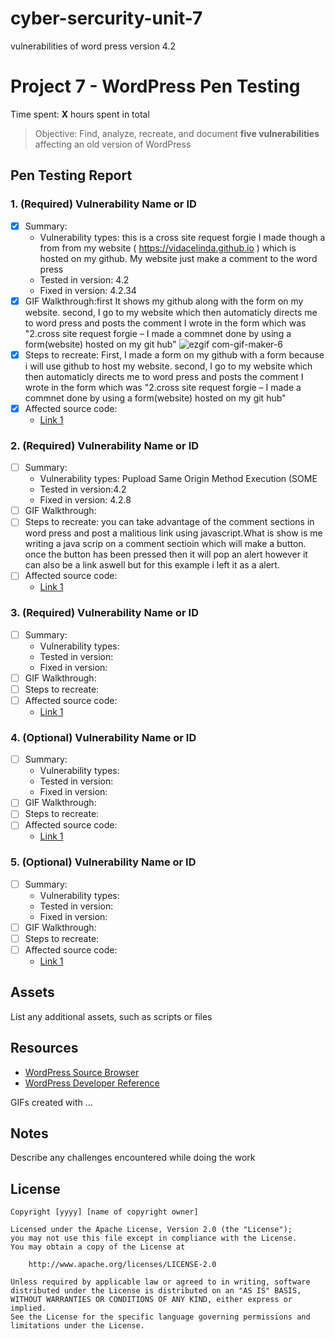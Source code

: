 # cyber-sercurity-unit-7
vulnerabilities of word press version 4.2

# Project 7 - WordPress Pen Testing

Time spent: **X** hours spent in total

> Objective: Find, analyze, recreate, and document **five vulnerabilities** affecting an old version of WordPress

## Pen Testing Report

### 1. (Required) Vulnerability Name or ID

- [x] Summary: 
  - Vulnerability types: this is a cross site request forgie I made though a from from my website ( https://vidacelinda.github.io ) which is hosted on my github. My website just make a comment to the word press 
  - Tested in version: 4.2
  - Fixed in version: 4.2.34
- [x] GIF Walkthrough:first It shows my github along with the form on my website. second, I go to my website which then automaticly directs me to word press and posts the comment I wrote in the form which was "2.cross site request forgie – I made a commnet done by using a form(website) hosted on my git hub"
  ![ezgif com-gif-maker-6](https://user-images.githubusercontent.com/87499194/200404554-852fd2bf-b57a-4d03-b239-213c43d2d564.gif)
- [x] Steps to recreate: First, I made a form on my github with a form because i will use github to host my website. second, I go to my website which then automaticly directs me to word press and posts the comment I wrote in the form which was "2.cross site request forgie – I made a commnet done by using a form(website) hosted on my git hub"
- [x] Affected source code: 
  - [Link 1](https://wordpress.org/news/2022/10/wordpress-6-0-3-security-release/)

### 2. (Required) Vulnerability Name or ID

- [ ] Summary: 
  - Vulnerability types: Pupload Same Origin Method Execution (SOME
  - Tested in version:4.2
  - Fixed in version: 4.2.8
- [ ] GIF Walkthrough: 
- [ ] Steps to recreate: you can take advantage of the comment sections in word press and post a malitious link using javascript.What is show is me writing a java scrip on a comment sectioin which will make a button. once the button has been pressed then it will pop an alert however it can also be a link aswell but for this example i left it as a alert.
- [ ] Affected source code:
  - [Link 1](https://wordpress.org/news/2016/05/wordpress-4-5-2/)

### 3. (Required) Vulnerability Name or ID

- [ ] Summary: 
  - Vulnerability types:
  - Tested in version:
  - Fixed in version: 
- [ ] GIF Walkthrough: 
- [ ] Steps to recreate: 
- [ ] Affected source code:
  - [Link 1](https://core.trac.wordpress.org/browser/tags/version/src/source_file.php)

### 4. (Optional) Vulnerability Name or ID

- [ ] Summary: 
  - Vulnerability types:
  - Tested in version:
  - Fixed in version: 
- [ ] GIF Walkthrough: 
- [ ] Steps to recreate: 
- [ ] Affected source code:
  - [Link 1](https://core.trac.wordpress.org/browser/tags/version/src/source_file.php)

### 5. (Optional) Vulnerability Name or ID

- [ ] Summary: 
  - Vulnerability types:
  - Tested in version:
  - Fixed in version: 
- [ ] GIF Walkthrough: 
- [ ] Steps to recreate: 
- [ ] Affected source code:
  - [Link 1](https://core.trac.wordpress.org/browser/tags/version/src/source_file.php) 

## Assets

List any additional assets, such as scripts or files

## Resources

- [WordPress Source Browser](https://core.trac.wordpress.org/browser/)
- [WordPress Developer Reference](https://developer.wordpress.org/reference/)

GIFs created with  ...
<!-- Recommended GIF Tools:
[Kap](https://getkap.co/) for macOS
[ScreenToGif](https://www.screentogif.com/) for Windows
[peek](https://github.com/phw/peek) for Linux. -->

## Notes

Describe any challenges encountered while doing the work

## License

    Copyright [yyyy] [name of copyright owner]

    Licensed under the Apache License, Version 2.0 (the "License");
    you may not use this file except in compliance with the License.
    You may obtain a copy of the License at

        http://www.apache.org/licenses/LICENSE-2.0

    Unless required by applicable law or agreed to in writing, software
    distributed under the License is distributed on an "AS IS" BASIS,
    WITHOUT WARRANTIES OR CONDITIONS OF ANY KIND, either express or implied.
    See the License for the specific language governing permissions and
    limitations under the License.
